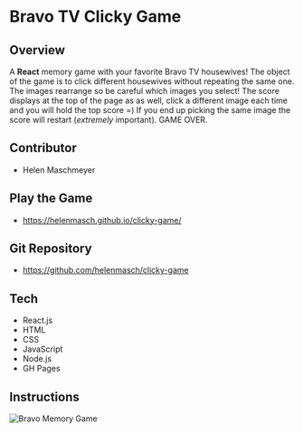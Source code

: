 # Bravo TV Clicky Game

## Overview
A **React** memory game with your favorite Bravo TV housewives! The object of the game is to click different housewives without repeating the same one. The images rearrange so be careful which images you select! The score displays at the top of the page as as well, click a different image each time and you will hold the top score =)
If you end up picking the same image the score will restart (_extremely_ important).
GAME OVER.

## Contributor 
* Helen Maschmeyer

## Play the Game
* https://helenmasch.github.io/clicky-game/

## Git Repository
* https://github.com/helenmasch/clicky-game

## Tech
* React.js
* HTML
* CSS
* JavaScript
* Node.js
* GH Pages
 
## Instructions
![Bravo Memory Game](clicky-game.png)
